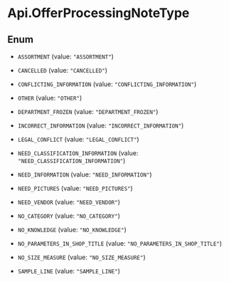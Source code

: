 # Api.OfferProcessingNoteType

## Enum


* `ASSORTMENT` (value: `"ASSORTMENT"`)

* `CANCELLED` (value: `"CANCELLED"`)

* `CONFLICTING_INFORMATION` (value: `"CONFLICTING_INFORMATION"`)

* `OTHER` (value: `"OTHER"`)

* `DEPARTMENT_FROZEN` (value: `"DEPARTMENT_FROZEN"`)

* `INCORRECT_INFORMATION` (value: `"INCORRECT_INFORMATION"`)

* `LEGAL_CONFLICT` (value: `"LEGAL_CONFLICT"`)

* `NEED_CLASSIFICATION_INFORMATION` (value: `"NEED_CLASSIFICATION_INFORMATION"`)

* `NEED_INFORMATION` (value: `"NEED_INFORMATION"`)

* `NEED_PICTURES` (value: `"NEED_PICTURES"`)

* `NEED_VENDOR` (value: `"NEED_VENDOR"`)

* `NO_CATEGORY` (value: `"NO_CATEGORY"`)

* `NO_KNOWLEDGE` (value: `"NO_KNOWLEDGE"`)

* `NO_PARAMETERS_IN_SHOP_TITLE` (value: `"NO_PARAMETERS_IN_SHOP_TITLE"`)

* `NO_SIZE_MEASURE` (value: `"NO_SIZE_MEASURE"`)

* `SAMPLE_LINE` (value: `"SAMPLE_LINE"`)


